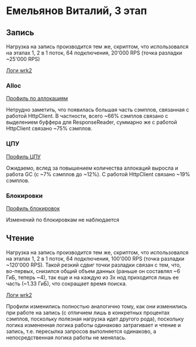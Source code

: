 # Емельянов Виталий, 3 этап

## Запись

Нагрузка на запись производится тем же, скриптом, что использовался на этапах 1, 2
в 1 поток, 64 подключения, 20'000 RPS (точка разладки ~25'000 RPS)

[Логи wrk2](wrk2_put.txt)

### Alloc

[Профиль по аллокациям](put_alloc.html)

Нетрудно заметить, что появилась большая часть сэмплов, связанная с работой HttpClient.
В частности, всего ~66% сэмплов связано с выделением буффера для ResponseReader, суммарно
же с работой HttpClient связано ~75% сэмплов.

### ЦПУ

[Профиль ЦПУ](put_cpu.html)

Ожидаемо, вслед за повышением количества аллокаций выросла и работа GC (c ~7% сэмплов до ~12%).
С работой HttpClient связано ~19% сэмплов.

### Блокировки

[Профиль блокировок](put_lock.html)

Изменений по блокировкам не наблюдается

## Чтение

Нагрузка на запись производится тем же, скриптом, что использовался на этапах 1, 2
в 1 поток, 64 подключения, 100'000 RPS (точка разладки ~120'000 RPS).
Такой резкий сдвиг точки разладки связан с тем, что, во-первых, снизился общий объем данных
(раньше он составлял ~6 ГиБ, теперь ~4), так еще и на каждую из 3х нод приходится лишь ее часть
(~1.33 ГиБ), что сокращает время поиска.

[Логи wrk2](wrk2_get.txt)

Профили изменились полностью аналогично тому, как они изменились при работе на запись
(с отличием лишь в конкретных процентах сэмплов, поскольку полезная нагрузка идет другого рода),
поскольку логика измененная логика работы одинаково затрагивает и чтение и запись, т.е. пересылка
запросов выполняется одинаково, а непосредственная логика работы не менялась.